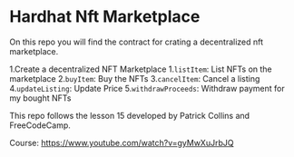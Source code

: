 # Hardhat Nft Marketplace

On this repo you will find the contract for crating a decentralized nft marketplace.

1.Create a decentralized NFT Marketplace
    1.`listItem`: List NFTs on the marketplace
    2.`buyItem`: Buy the NFTs
    3.`cancelItem`: Cancel a listing
    4.`updateListing`: Update Price
    5.`withdrawProceeds`: Withdraw payment for my bought NFTs

This repo follows the lesson 15 developed by Patrick Collins and FreeCodeCamp.

Course: https://www.youtube.com/watch?v=gyMwXuJrbJQ